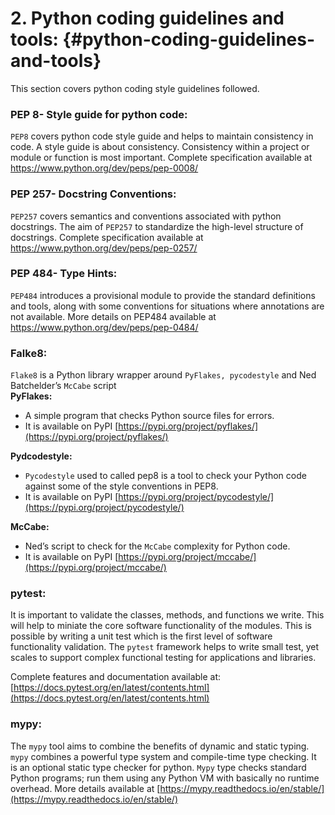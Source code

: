 <!--- @file
  python_coding_guidelines_and_tools.md for Python Development Process and Coding Standards Specification

  Copyright (c) 2019, Intel Corporation. All rights reserved.<BR>

  Redistribution and use in source (original document form) and 'compiled'
  forms (converted to PDF, epub, HTML and other formats) with or without
  modification, are permitted provided that the following conditions are met:

  1) Redistributions of source code (original document form) must retain the
     above copyright notice, this list of conditions and the following
     disclaimer as the first lines of this file unmodified.

  2) Redistributions in compiled form (transformed to other DTDs, converted to
     PDF, epub, HTML and other formats) must reproduce the above copyright
     notice, this list of conditions and the following disclaimer in the
     documentation and/or other materials provided with the distribution.

  THIS DOCUMENTATION IS PROVIDED BY TIANOCORE PROJECT "AS IS" AND ANY EXPRESS OR
  IMPLIED WARRANTIES, INCLUDING, BUT NOT LIMITED TO, THE IMPLIED WARRANTIES OF
  MERCHANTABILITY AND FITNESS FOR A PARTICULAR PURPOSE ARE DISCLAIMED. IN NO
  EVENT SHALL TIANOCORE PROJECT  BE LIABLE FOR ANY DIRECT, INDIRECT, INCIDENTAL,
  SPECIAL, EXEMPLARY, OR CONSEQUENTIAL DAMAGES (INCLUDING, BUT NOT LIMITED TO,
  PROCUREMENT OF SUBSTITUTE GOODS OR SERVICES; LOSS OF USE, DATA, OR PROFITS;
  OR BUSINESS INTERRUPTION) HOWEVER CAUSED AND ON ANY THEORY OF LIABILITY,
  WHETHER IN CONTRACT, STRICT LIABILITY, OR TORT (INCLUDING NEGLIGENCE OR
  OTHERWISE) ARISING IN ANY WAY OUT OF THE USE OF THIS DOCUMENTATION, EVEN IF
  ADVISED OF THE POSSIBILITY OF SUCH DAMAGE.

-->


# **2. Python coding guidelines and tools:** {#python-coding-guidelines-and-tools}

This section covers python coding style guidelines followed.

###	PEP 8- Style guide for python code: 
`PEP8` covers python code style guide and helps to maintain consistency in code. A style guide is about consistency. Consistency within a project or module or function is most important. Complete specification available at 
https://www.python.org/dev/peps/pep-0008/
 
###	PEP 257- Docstring Conventions: 
`PEP257` covers semantics and conventions associated with python docstrings. The aim of `PEP257` to standardize the high-level structure of docstrings. Complete specification available at https://www.python.org/dev/peps/pep-0257/

###	PEP 484- Type Hints: 
`PEP484` introduces a provisional module to provide the standard definitions and tools, along with some conventions for situations where annotations are not available. More details on PEP484 available at
https://www.python.org/dev/peps/pep-0484/



###   **Falke8:** 
`Flake8` is a Python library wrapper around `PyFlakes, pycodestyle` and Ned Batchelder’s `McCabe` script<br>
  __PyFlakes:__

  *    A simple program that checks Python source files for errors.
  *    It is available on PyPI [https://pypi.org/project/pyflakes/](https://pypi.org/project/pyflakes/)

__Pydcodestyle:__

  *    `Pycodestyle` used to called pep8 is a tool to check your Python code against some of    the style conventions in PEP8.
  *    It is available on PyPI [https://pypi.org/project/pycodestyle/](https://pypi.org/project/pycodestyle/)

__McCabe:__

  *    Ned’s script to check for the `McCabe` complexity for Python code.
  *    It is available on PyPI [https://pypi.org/project/mccabe/](https://pypi.org/project/mccabe/)

###   **pytest:**

It is important to validate the classes, methods, and functions we write. This will help to miniate the core software functionality of the modules. This is possible by writing a unit test which is the first level of software functionality validation. The `pytest` framework helps to write small test, yet scales to support complex functional testing for applications and libraries.

Complete features and documentation available at:  [https://docs.pytest.org/en/latest/contents.html](https://docs.pytest.org/en/latest/contents.html)

###   **mypy**:

The `mypy` tool aims to combine the benefits of dynamic and static typing. `mypy` combines a powerful type system and compile-time type checking. It is an optional static type checker for python. `Mypy` type checks standard Python programs; run them using any Python VM with basically no runtime overhead. More details available at
[https://mypy.readthedocs.io/en/stable/](https://mypy.readthedocs.io/en/stable/)

        
    
